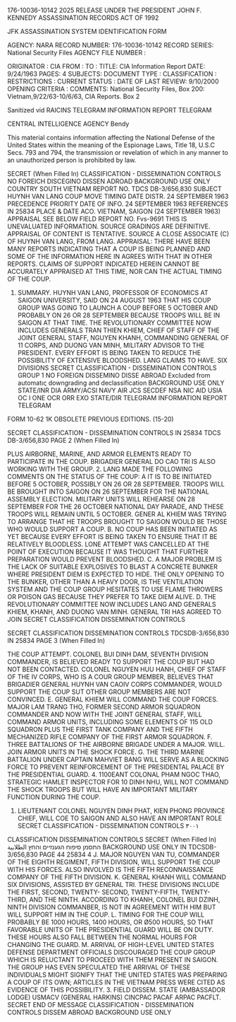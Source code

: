 176-10036-10142 2025 RELEASE UNDER THE PRESIDENT JOHN F. KENNEDY ASSASSINATION RECORDS ACT OF 1992

JFK ASSASSINATION SYSTEM
IDENTIFICATION FORM

AGENCY: NARA
RECORD NUMBER: 176-10036-10142
RECORD SERIES: National Security Files
AGENCY FILE NUMBER :

ORIGINATOR : CIA
FROM :
TO :
TITLE: CIA Information Report
DATE: 9/24/1963
PAGES: 4
SUBJECTS:
DOCUMENT TYPE :
CLASSIFICATION :
RESTRICTIONS :
CURRENT STATUS :
DATE OF LAST REVIEW: 9/10/2000
OPENING CRITERIA :
COMMENTS: National Security Files, Box 200: Vietnam,9/22/63-10/6/63, CIA
Reports. Box 2

Sanitized vid RAICINS
TELEGRAM INFORMATION REPORT TELEGRAM

CENTRAL INTELLIGENCE AGENCY
Bendy

This material contains information affecting the National Defense of the United States within the meaning of the Espionage Laws, Title 18, U.S.C Secs.
793 and 794, the transmission or revelation of which in any manner to an unauthorized person is prohibited by law.

SECRET
(When Filled In) CLASSIFICATION - DISSEMINATION CONTROLS
NO FOREICH DISCEGINO DISSEN ADROAD BACKGROUND USE ONLY
COUNTRY SOUTH VIETNAM REPORT NO. TDCS DB-3/656,830
SUBJECT HUYNH VAN LANG COUP MOVE TIMING DATE DISTR. 24 SEPTEMBER 1963
PRECEDENCE PRIORITY
DATE OF
INFO. 24 SEPTEMBER 1963 REFERENCES IN 25834
PLACE &
DATE ACO. VIETNAM, SAIGON (24 SEPTEMBER 1963)
APPRAISAL SEE BELOW FIELD REPORT NO. Fvs-9691
THIS IS UNEVALUATED INFORMATION. SOURCE GRADINGS ARE DEFINITIVE. APPRAISAL OF CONTENT IS TENTATIVE.
SOURCE A CLOSE ASSOCIATE (C) OF HUYNH VAN LANG, FROM LANG.
APPRAISAL: THERE HAVE BEEN MANY REPORTS INDICATING THAT A COUP IS BEING PLANNED AND
SOME OF THE INFORMATION HERE IN AGREES WITH THAT IN OTHER REPORTS. CLAIMS OF
SUPPORT INDICATED HEREIN CANNOT BE ACCURATELY APPRAISED AT THIS TIME, NOR CAN
THE ACTUAL TIMING OF THE COUP.

1. SUMMARY. HUYNH VAN LANG, PROFESSOR OF ECONOMICS AT
SAIGON UNIVERSITY, SAID ON 24 AUGUST 1963 THAT HIS COUP GROUP
WAS GOING TO LAUNCH A COUP BEFORE 5 OCTOBER AND PROBABLY ON 26
OR 28 SEPTEMBER BECAUSE TROOPS WILL BE IN SAIGON AT THAT TIME.
THE REVOLUTIONARY COMMITTEE NOW INCLUDES GENERALS TRAN THIEN
KHIEM, CHIEF OF STAFF OF THE JOINT GENERAL STAFF, NGUYEN KHANH,
COMMANDING GENERAL OF 11 CORPS, AND DUONG VAN MINH, MILITARY ADVISOR
TO THE PRESIDENT. EVERY EFFORT IS BEING TAKEN TO REDUCE THE
POSSIBILITY OF EXTENSIVE BLOODSHED. LANG CLAIMS TO HAVE. SIX DIVISIONS
SECRET CLASSIFICATION - DISSEMINATION CONTROLS GROUP 1
NO FOREIGN DISSEMINO DISSE ABROAD Excluded from automatις
downgrading and
declassification
BACKGROUND USE ONLY
STATE/INR DIA ARMY/ACSI NAVY AIR JCS SECDEF NSA NIC AID USIA OC I ONE OCR ORR EXO
STATE/DIR
TELEGRAM INFORMATION REPORT TELEGRAM

FORM
10-62 1K OBSOLETE PREVIOUS EDITIONS. (15-20)

SECRET CLASSIFICATION - DISSEMINATION CONTROLS
IN 25834
TDCS DB-3/656,830
PAGE 2
(When Filled In)

PLUS AIRBORNE, MARINE, AND ARMOR ELEMENTS READY TO PARTICIPATE IN
THE COUP. BRIGADIER GENERAL DO CAO TRI IS ALSO WORKING WITH THE
GROUP.
2. LANG MADE THE FOLLOWING COMMENTS ON THE STATUS OF THE COUP:
A IT IS TO BE INITIATED BEFORE 5 OCTOBER, POSSIBLY ON 26
OR 28 SEPTEMBER. TROOPS WILL BE BROUGHT INTO SAIGON ON 26 SEPTEMBER
FOR THE NATIONAL ASSEMBLY ELECTION. MILITARY UNITS WILL REHEARSE
ON 28 SEPTEMBER FOR THE 26 OCTOBER NATIONAL DAY PARADE, AND THESE
TROOPS WILL REMAIN UNTIL 5 OCTOBER. GENER AL KHIEM WAS TRYING TO
ARRANGE THAT HE TROOPS BROUGHT TO SAIGON WOULD BE THOSE WHO WOULD
SUPPORT A COUP.
B. NO COUP HAS BEEN INITIATED AS YET BECAUSE EVERY EFFORT
IS BEING TAKEN TO ENSURE THAT IT BE RELATIVELY BLOODLESS.
LONE ATTEMPT WAS CANCELLED AT THE POINT OF EXECUTION BECAUSE IT
WAS THOUGHT THAT FURTHER PREPARATION WOULD PREVENT BLOODSHED.
C. A MAJOR PROBLEM IS THE LACK OF SUITABLE EXPLOSIVES TO
BLAST A CONCRETE BUNKER WHERE PRESIDENT DIEM IS EXPECTED TO HIDE.
THE ONLY OPENING TO THE BUNKER, OTHER THAN A HEAVY DOOR, IS THE
VENTILATION SYSTEM AND THE COUP GROUP HESITATES TO USE FLAME
THROWERS OR POISON GAS BECAUSE THEY PREFER TO TAKE DIEM ALIVE.
D. THE REVOLUTIONARY COMMITTEE NOW INCLUDES LANG AND GENERALS
KHIEM, KHANH, AND DUONG VAN MINH. GENERAL TRI HAS AGREED TO JOIN
SECRET
CLASSIFICATION DISSEMINATION CONTROLS

SECRET CLASSIFICATION DISSEMINATION CONTROLS
TDCSDB-3/656,830 IN 25834
PAGE 3
(When Filled In)

THE COUP ATTEMPT. COLONEL BUI DINH DAM, SEVENTH DIVISION COMMANDER,
IS BELIEVED READY TO SUPPORT THE COUP BUT HAD NOT BEEN CONTACTED.
COLONEL NGUYEN HUU HANH, CHIEF OF STAFF OF THE IV CORPS, WHO IS A
COUR GROUP MEMBER, BELIEVES THAT BRIGADIER GENERAL HUYNH VAN
CAOIV CORPS COMMANDER, WOULD SUPPORT THE COUP SUT OTHER GROUP
MEMBERS ARE NOT CONVINCED.
Ε. GENERAL KHIEM WILL COMMAND THE COUP FORCES. MAJOR LAM
TRANG THO, FORMER SECOND ARMOR SQUADRON COMMANDER AND NOW WITH THE
JOINT GENERAL STAFF, WILL COMMAND ARMOR UNITS, INCLUDING SOME ELEMENTS
OF 115 OLD SQUADRON PLUS THE FIRST TANK COMPANY AND THE FIFTH
MECHANIZED RIFLE COMPANY OF THE FIRST ARMOR SQUADRON.
F. THREE BATTALIONS OF THE AIRBORNE BRIGADE UNDER A MAJOR.
WILL. JOIN ARMOR UNITS IN THE SHOCK FORCE.
G. THE THIRD MARINE BATTALION UNDER CAPTAIN MAHVIET BANG
WILL SERVE AS A BLOCKING FORCE TO PREVENT REINFORCEMENT OF THE
PRESIDENTAL PALACE BY THE PRESIDENTIAL GUARD.
4. 1100EANT COLONAL PHAM NGOC THAO, STRATEGIC HAMLET
INSPECTOR FOR 10 DINH NHU, WILL NOT COMMAND THE SHOCK TROOPS BUT
WILL HAVE AN IMPORTANT MILITARY FUNCTION DURING THE COUP.
1. LIEUTENANT COLONEL NGUYEN DINH PHAT, KIEN PHONG PROVINCE
CHIEF, WILL COE TO SAIGON AND ALSO HAVE AN IMPORTANT
ROLE
SECRET
CLASSIFICATION - DISSEMINATION CONTROLS
۳۰۰۱

CLASSIFICATION DISSEMINATION CONTROLS
SECRET
(When Filled In) התסמן סיפוח הגענזיים והחץ
الطلابية
BACKGROUND USE ONLY
IN
TDCSDB-3/656,830
PAGE
44
25834
4
J. MAJOR NGUYEN VAN TU, COMMANDER OF THE EIGHTH REGIMENT,
FIFTH DIVISION, WILL SUPPORT THE COUP WITH HIS FORCES. ALSO INVOLVED
IS THE FIFTH RECONNAISSANCE COMPANY OF THE FIFTH DIVISION.
K. GENERAL KHANH WILL COMMAND SIX DIVISIONS, ASSISTED BY
GENERAL TRI. THESE DIVISIONS INCLUDE THE FIRST, SECOND, TWENTY-
SECOND, TWENTY-FIFTH, TWENTY-THIRD, AND THE NINTH. ACCORDING TO
KHANH, COLONEL BUI DZINH, NINTH DIVISION COMMANBER, IS NOT
IN AGREEMENT WITH HIM BUT WILL SUPPORT HIM IN THE COUP.
L. TIMING FOR THE COUP WILL PROBABLY BE 1000 HOURS, 1400
HOURS, OR Ø500 HOURS, SO THAT FAVORABLE UNITS OF THE PRESIDENTIAL
GUARD WILL BE ON DUTY. THESE HOURS ALSO FALL BETWEEN THE NORMAL
HOURS FOR CHANGING THE GUARD.
M. ARRIVAL OF HIGH-LEVEL UNITED STATES DEFENSE DEPARTMENT
OFFICIALS DISCOURAGED THE COUP GROUP WHICH IS RELUCTANT TO PROCEED WITH
THEM PRESENT IN SAIGON. THE GROUP HAS EVEN SPECULATED THE ARRIVAL
OF THESE INDIVIDUALS MIGHT SIGNIFY THAT THE UNITED STATES WAS
PREPARING A COUP OF ITS OWN; ARTICLES IN THE VIETNAM PRESS WERE
CITED AS EVIDENCE OF THIS POSSIBILITY.
3. FIELD DISSEM. STATE (AMBASSADOR LODGE) USMACV (GENERAL
HARKINS) CINCPAC PACAF ARPAC PACFLT.
SECRET END OF MESSAGE
CLASSIFICATION - DISSEMINATION CONTROLS
DISSEM ABROAD
BACKGROUND USE ONLY
